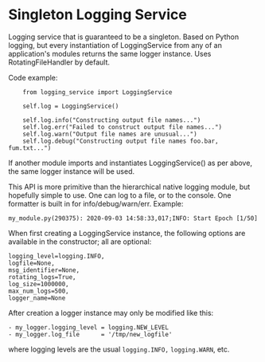 # Singleton Logging Service

Logging service that is guaranteed to be a singleton. Based on Python logging,
but every instantiation of LoggingService from any of an application's modules
returns the same logger instance. Uses RotatingFileHandler by default.

Code example:

        from logging_service import LoggingService

        self.log = LoggingService()

        self.log.info("Constructing output file names...")
        self.log.err("Failed to construct output file names...")
        self.log.warn("Output file names are unusual...")
        self.log.debug("Constructing output file names foo.bar, fum.txt...")

If another module imports and instantiates LoggingService() as per above,
the same logger instance will be used.

This API is more primitive than the hierarchical native logging module,
but hopefully simple to use. One can log to a file, or to the console.
One formatter is built in for info/debug/warn/err. Example:

`my_module.py(290375): 2020-09-03 14:58:33,017;INFO: Start Epoch [1/50]`

When first creating a LoggingService instance, the following options
are available in the constructor; all are optional:

    logging_level=logging.INFO, 
    logfile=None,
    msg_identifier=None,
    rotating_logs=True,
    log_size=1000000,
    max_num_logs=500,
    logger_name=None

After creation a logger instance may only be modified like this:

    - my_logger.logging_level = logging.NEW_LEVEL
    - my_logger.log_file      = '/tmp/new_logfile'

where logging levels are the usual `logging.INFO,` `logging.WARN`, etc.


